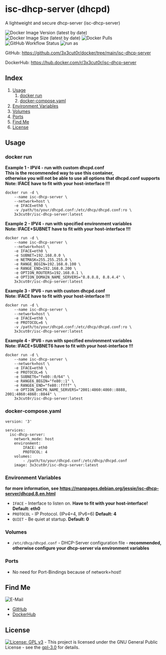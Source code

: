 # isc-dhcp-server (dhcpd)

A lightweight and secure dhcp-server (isc-dhcp-server)

![Docker Image Version (latest by date)](https://img.shields.io/docker/v/3x3cut0r/isc-dhcp-server)
![Docker Image Size (latest by date)](https://img.shields.io/docker/image-size/3x3cut0r/isc-dhcp-server)
![Docker Pulls](https://img.shields.io/docker/pulls/3x3cut0r/isc-dhcp-server)
![GitHub Workflow Status](https://img.shields.io/github/workflow/status/3x3cut0r/docker/build%20isc-dhcp-server)
![run as](https://img.shields.io/badge/run%20as-non--root-red)

GitHub: https://github.com/3x3cut0r/docker/tree/main/isc-dhcp-server

DockerHub: https://hub.docker.com/r/3x3cut0r/isc-dhcp-server

## Index

1. [Usage](#usage)
    1. [docker run](#dockerrun)
    2. [docker-compose.yaml](#dockercompose)
2. [Environment Variables](#environment-variables)
3. [Volumes](#volumes)
4. [Ports](#ports)
5. [Find Me](#findme)
6. [License](#license)

## Usage <a name="usage"></a>

### docker run <a name="dockerrun"></a>

**Example 1 - IPV4 - run with custom dhcpd.conf**  
**This is the recommended way to use this container,**  
**otherwise you will not be able to use all options that dhcpd.conf supports**  
**Note: IFACE have to fit with your host-interface !!!**  
```shell
docker run -d \
    --name isc-dhcp-server \
    --network=host \
    -e IFACE=eth0 \
    -v /path/to/your/dhcpd.conf:/etc/dhcp/dhcpd.conf:ro \
    3x3cut0r/isc-dhcp-server:latest
```

**Example 2 - IPV4 - run with specified environment variables**  
**Note: IFACE+SUBNET have to fit with your host-interface !!!**  
```shell
docker run -d \
    --name isc-dhcp-server \
    --network=host \
    -e IFACE=eth0 \
    -e SUBNET=192.168.0.0 \
    -e NETMASK=255.255.255.0 \
    -e RANGE_BEGIN=192.168.0.100 \
    -e RANGE_END=192.168.0.200 \
    -e OPTION_ROUTERS=192.168.0.1 \
    -e OPTION_DOMAIN_NAME_SERVERS="8.8.8.8, 8.8.4.4" \
    3x3cut0r/isc-dhcp-server:latest
```

**Example 3 - IPV6 - run with custom dhcpd.conf**   
**Note: IFACE have to fit with your host-interface !!!**  
```shell
docker run -d \
    --name isc-dhcp-server \
    --network=host \
    -e IFACE=eth0 \
    -e PROTOCOL=6 \
    -v /path/to/your/dhcpd.conf:/etc/dhcp/dhcpd.conf:ro \
    3x3cut0r/isc-dhcp-server:latest
```

**Example 4 - IPV6 - run with specified environment variables**  
**Note: IFACE+SUBNET6 have to fit with your host-interface !!!**  
```shell
docker run -d \
    --name isc-dhcp-server \
    --network=host \
    -e IFACE=eth0 \
    -e PROTOCOL=6 \
    -e SUBNET6="fe80::0/64" \
    -e RANGE6_BEGIN="fe80::1" \
    -e RANGE6_END="fe80::ffff" \
    -e OPTION_DHCP6_NAME_SERVERS="2001:4860:4860::8888, 2001:4860:4860::8844" \
    3x3cut0r/isc-dhcp-server:latest
```

### docker-compose.yaml <a name="docker-compose"></a>

```shell
version: '3'

services:
  isc-dhcp-server:
    network_mode: host
    environment:
        IFACE: eth0
        PROTOCOL: 4
    volumes:
        - /path/to/your/dhcpd.conf:/etc/dhcp/dhcpd.conf
    image: 3x3cut0r/isc-dhcp-server:latest

```

### Environment Variables <a name="environment-variables"></a>
**for more information, see https://manpages.debian.org/jessie/isc-dhcp-server/dhcpd.8.en.html**

* `IFACE` - Interface to listen on. **Have to fit with your host-interface! Default: eth0**
* `PROTOCOL` - IP Protocol. (IPv4=4, IPv6=6) **Default: 4**
* `QUIET` - Be quiet at startup. **Default: 0**

### Volumes <a name="volumes"></a>

* `/etc/dhcp/dhcpd.conf` - DHCP-Server configuration file - **recommended, otherwise configure your dhcp-server via environment variables**

### Ports <a name="ports"></a>

* No need for Port-Bindings because of network=host!

## Find Me <a name="findme"></a>

![E-Mail](https://img.shields.io/badge/E--Mail-executor55%40gmx.de-red)
* [GitHub](https://github.com/3x3cut0r)
* [DockerHub](https://hub.docker.com/u/3x3cut0r)

## License <a name="license"></a>

[![License: GPL v3](https://img.shields.io/badge/License-GPLv3-blue.svg)](https://www.gnu.org/licenses/gpl-3.0) - This project is licensed under the GNU General Public License - see the [gpl-3.0](https://www.gnu.org/licenses/gpl-3.0.en.html) for details.
